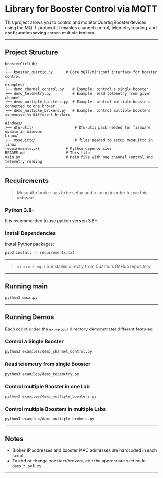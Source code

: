 #  Library for Booster Control via MQTT

This project allows you to control and monitor Quartiq Booster devices using the MQTT protocol. It enables channel control, telemetry reading, and configuration saving across multiple brokers.

---

## Project Structure

```
boosterCtrlLib/
│
├── booster_quartiq.py      # Core MQTT/Miniconf interface for booster control
│
examples/
├── demo_channel_control.py    # Example: control a single booster
├── demo_telemetry.py          # Example: read telemetry from given channel
├── demo_multiple_boosters.py  # Example: control multiple boosters connected to one broker
├── demo_multiple_brokers.py   # Example: control multiple boosters connected to different brokers
│
Windows/                              
├── dfu-util/                   # Dfu-util pack needed for firmware update in Widnows
Linux/
├── mosquitto/                  # files needed to setup mosquitto in linux
requirements.txt            # Python dependencies
README.md                   # This file
main.py                     # Main file with one channel control and telemetry reading
```

---

##  Requirements

>  Mosquitto broker has to be setup and running in order to use this software. 

###  Python 3.8+

It is recommended to use python version 3.8+.

###  Install Dependencies

Install Python packages:

   ```bash
   pip3 install -r requirements.txt
   ```

---

>  `miniconf-mqtt` is installed directly from Quartiq's GitHub repository.

---
##  Running main 

```bash
python3 main.py
```
---
##  Running Demos

Each script under the `examples/` directory demonstrates different features:

###  Control a Single Booster

```bash
python3 examples/demo_channel_control.py
```

###  Read telemetry from single Booster

```bash
python3 examples/demo_telemetry.py
```

###  Control multiple Booster in one Lab

```bash
python3 examples/demo_multiple_boosters.py  
```

###  Control multiple Boosters in multiple Labs

```bash
python3 examples/demo_multiple_brokers.py
```

---

##  Notes

* Broker IP addresses and booster MAC addresses are hardcoded in each script.
* To add or change boosters/brokers, edit the appropriate section in `demo_*.py` files.

---


